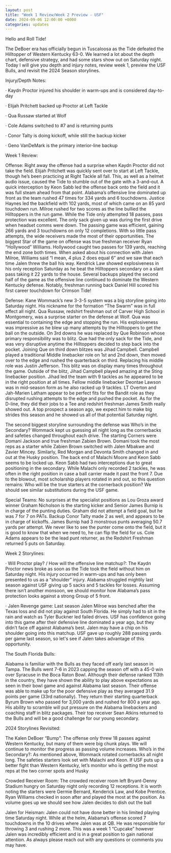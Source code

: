 ```yaml
---
layout: post
title: "Week 1 Review/Week 2 Preview - USF"
date: 2024-09-06 12:00:00 +0000
categories: updates
---
```


Hello and Roll Tide!

 
The DeBoer era has officially begun in Tuscaloosa as the Tide defeated the Hilltopper of Western Kentucky 63-0. We learned a lot about the depth chart, defensive strategy, and had some stars show out on Saturday night. Today I will give you depth and injury notes, review week 1, preview the USF Bulls, and revisit the 2024 Season storylines.

Injury/Depth Notes:

·        Kaydn Proctor injured his shoulder in warm-ups and is considered day-to-day

·        Elijah Pritchett backed up Proctor at Left Tackle

·        Qua Russaw started at Wolf

·        Cole Adams switched to #7 and is returning punts

·        Conor Talty is doing kickoff, while still the backup kicker

·        Geno VanDeMark is the primary interior-line backup

Week 1 Review:

Offense: Right away the offense had a surprise when Kaydn Proctor did not take the field. Elijah Pritchett was quickly sent over to start at Left Tackle, though he’s been practicing at Right Tackle all fall. This, as well as a helmet audio issue, caused the Tide to stumble out of the gate with a 3-and-out. A quick interception by Keon Sabb led the offense back onto the field and it was full steam ahead from that point. Alabama’s offensive line dominated up front as the team rushed 47 times for 334 yards and 6 touchdowns. Justice Haynes led the backfield with 102 yards, most of which came on an 85 yard touchdown run. Milroe rushed for two scores as the line bullied the Hilltoppers in the run game. While the Tide only attempted 18 passes, pass protection was excellent. The only sack given up was during the first drive when headset comms were down. The passing game was efficient, gaining 266 yards and 3 touchdowns on only 12 completions. With so little pass attempts, the wide receivers made the most of their opportunities. The biggest Star of the game on offense was true freshman receiver Ryan “Hollywood” Williams. Hollywood caught two passes for 139 yards, reaching the end zone both times. When asked about his connection with Jalen Milroe, Williams said “I mean, 4 plus 2 does equal 6” and we saw that each time Jalen threw the ball his way. Kendrick Law showed explosiveness in his only reception Saturday as he beat the Hilltoppers secondary on a slant pass taking it 22 yards to the house. Several backups played the second half of the game as the offensive line continued to dominate the Western Kentucky defense. Notably, freshman running back Daniel Hill scored his first career touchdown for Crimson Tide!

Defense: Kane Wommack’s new 3-3-5 system was a big storyline going into Saturday night. His nickname for the formation “The Swarm” was in full effect all night. Qua Russaw, redshirt freshman out of Carver High School in Montgomery, was a surprise starter on the defense at Wolf. Qua was essential to containing the edge and stopping the run. His explosiveness was impressive as he blew up many attempts by the Hilltoppers to get the ball on the outside. On 3rd downs he was replaced by Que Robinson whose primary responsibility was to blitz. Que had the only sack for the Tide, and was very disruptive anytime the Hilltoppers decided to step back into the pocket. Joining Que on third down blitzes was Jihad Campbell. Campbell played a traditional Middle linebacker role on 1st and 2nd down, then moved over to the edge and rushed the quarterback on third. Replacing his middle role was Justin Jefferson. This blitz was on display many times throughout the game. Outside of the blitz, Jihad Campbell played amazing at the Sting linebacker position. Jihad led the team with 9 tackles as he appeared to be in the right position at all times. Fellow middle linebacker Deontae Lawson was in mid-season form as he also racked up 9 tackles. LT Overton and Jah-Marien Latham appear to be perfect fits for the Bandit role as they disrupted rushing attempts to the edge and pushed the pocket. As for the D-line, they did their jobs to a Tee and redshirt freshman James Smith really showed out. A top prospect a season ago, we expect him to make big strides this season and he showed us all of that potential Saturday night.

The second biggest storyline surrounding the defense was Who’s in the Secondary? Wommack kept us guessing all night long as the cornerbacks and safeties changed throughout each drive. The starting Corners were Domani Jackson and true freshman Zabien Brown. Domani took the most reps as a starter while Zabien Brown switched with Jalen Mbakwe and Zavier Mincey. Similarly, Red Morgan and Devonta Smith changed in and out at the Husky position. The back end of Malachi Moore and Keon Sabb seems to be locked up. Keon Sabb had two interceptions due to great positioning in the secondary. While Malachi only recorded 2 tackles, he was often in the right position in case a ball carrier made it past the front 7. Due to the blowout, most scholarship players rotated in and out, so this question remains: Who will be the true starters at the cornerback position? We should see similar substitutions during the USF game.

Special Teams:   No surprises at the specialist positions as Lou Groza award winner Graham Nicholson is the starting kicker and Senior James Burnip is in charge of the punting duties. Graham did not attempt a field goal, but he was 7 for 7 on PATs. Backup Conor Talty made 2 as well, and appears to be in charge of kickoffs. James Burnip had 3 monstrous punts averaging 50.7 yards per attempt. We never like to see the punter come onto the field, but it is good to know that when we need to, he can flip the field for us. Cole Adams appears to be the lead punt returner, as the Redshirt Freshman returned 5 puts on Saturday.

Week 2 Storylines:

·        Will Proctor play? / How will the offensive line matchup?: The Kaydn Proctor news broke as soon as the Tide took the field without him on Saturday night. His injury occurred in warm-ups and has only been presented to us as a “shoulder” injury. Alabama struggled mightily last season against USF giving up 5 sacks and 5 tackles for losses. Assuming there isn’t another monsoon, we should monitor how Alabama’s pass protection looks against a strong Group of 5 front.

·        Jalen Revenge game: Last season Jalen Milroe was benched after the Texas loss and did not play against South Florida. He simply had to sit in the rain and watch as Tyler Buckner led failed drives. USF has confidence going into this game after their defensive line dominated a year ago, but they didn’t face off against Alabama’s best. Jalen may have a chip on his shoulder going into this matchup. USF gave up roughly 288 passing yards per game last season, so let's see if Jalen takes advantage of this opportunity.

The South Florida Bulls:

Alabama is familiar with the Bulls as they faced off early last season in Tampa. The Bulls went 7-6 in 2023 capping the season off with a 45-0 win over Syracuse in the Boca Raton Bowl. Although their defense ranked 113th in the country, they have shown the ability to play above expectations as seen in their bowl game and against Alabama last season. Their offense was able to make up for the poor defensive play as they averaged 31.9 points per game (33rd nationally). They return their starting quarterback Byrum Brown who passed for 3,000 yards and rushed for 800 a year ago. His ability to scramble will put pressure on the Alabama linebackers and coaching staff in blitz packages. Their top receiver Sean Atkins returned to the Bulls and will be a good challenge for our young secondary.

2024 Storylines Revisited:

The Kalen DeBoer “Bump”: The offense only threw 18 passes against Western Kentucky, but many of them were big chunk plays. We will continue to monitor the progress as passing volume increases.
Who’s in the Secondary?: As mentioned above, Wommack rotated cornerbacks all night long. The safeties starters look set with Malachi and Keon. If USF puts up a better fight than Western Kentucky, let’s monitor who is getting the most reps at the two corner spots and Husky

Crowded Receiver Room: The crowded receiver room left Bryant-Denny Stadium hungry on Saturday night only recording 12 receptions. It is worth noting the starters were Germie Bernard, Kenderick Law, and Kobe Prentice. Ryan Williams checked in soon after and played the most at the position. As volume goes up we should see how Jalen decides to dish out the ball

Jalen for Heisman: Jalen could not have done better in his limited playing time Saturday night. While at the helm, Alabama’s offense scored 7 touchdowns in the 10 drives where Jalen was at QB. He was responsible for throwing 3 and rushing 2 more. This was a week 1 “Cupcake” however Jalen was incredibly efficient and is in a great position to gain national attention.
As always please reach out with any questions or comments you may have.

